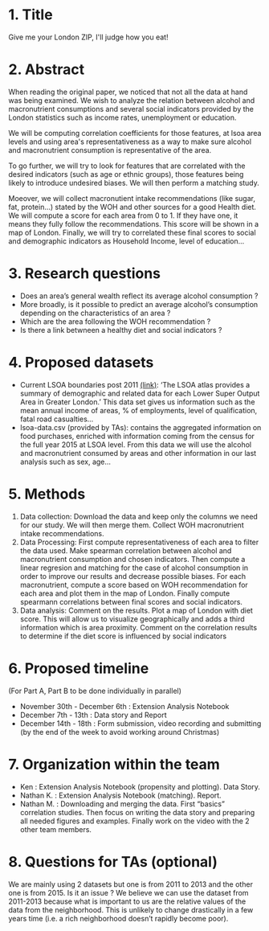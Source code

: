 # 1. Title
Give me your London ZIP, I'll judge how you eat!
# 2. Abstract
When reading the original paper, we noticed that not all the data at hand was being examined. We wish to analyze the relation between alcohol and macronutrient consumptions and several social indicators provided by the London statistics such as income rates, unemployment or education.

We will be computing correlation coefficients for those features, at lsoa area levels and using area's representativeness as a way to make sure alcohol and macronutrient consumption is representative of the area.

To go further, we will try to look for features that are correlated with the desired indicators (such as age or ethnic groups), those features being likely to introduce undesired biases. We will then perform a matching study.

Moeover, we will collect macronutient intake recommendations (like sugar, fat, protein...) stated by the WOH and other sources for a good Health diet. We will compute a score for each area from 0 to 1. If they have one, it means they fully follow the recommendations. This score will be shown in a map of London.
Finally, we will try to correlated these final scores to social and demographic indicators as Household Income, level of education...
# 3. Research questions
- Does an area’s general wealth reflect its average alcohol consumption ?
- More broadly, is it possible to predict an average alcohol’s consumption depending on the characteristics of an area ?
- Which are the area following the WOH recommendation ?
- Is there a link betwneen a healthy diet and social indicators ?
# 4. Proposed datasets
- Current LSOA boundaries post 2011 [(link)](https://data.london.gov.uk/download/lsoa-atlas/b8e01c3a-f5e3-4417-82b3-02ad271e6ee8/lsoa-data.xls): ‘The LSOA atlas provides a summary of demographic and related data for each Lower Super Output Area in Greater London.’ This data set gives us information such as the mean annual income of areas, % of employments, level of qualification, fatal road casualties...
- lsoa-data.csv (provided by TAs): contains the aggregated information on food purchases, enriched with information coming from the census for the full year 2015 at LSOA level. From this data we will use the alcohol and macronutrient consumed by areas and other information in our last analysis such as sex, age...
# 5. Methods
1. Data collection: Download the data and keep only the columns we need for our study. We will then merge them. Collect WOH macronutrient intake recommendations.
2. Data Processing:  First compute representativeness of each area to filter the data used. Make spearman correlation between alcohol and macronutrient consumption and chosen indicators. Then compute a linear regresion and matching for the case of alcohol consumption in order to improve our results and decrease possible biases.
For each macronutrient, compute a score based on WOH recommendation for each area and plot them in the map of London.
Finally compute spearmann correlations between final scores and social indicators.
3. Data analysis: Comment on the results. Plot a map of London with diet score. This will allow us to visualize geographically and adds a third information which is area proximity. Comment on the correlation results to determine if the diet score is influenced by social indicators
# 6. Proposed timeline
(For Part A, Part B to be done individually in parallel)

- November 30th - December 6th : Extension Analysis Notebook
- December 7th - 13th : Data story and Report
- December 14th - 18th : Form submission, video recording and submitting (by the end of the week to avoid working around Christmas)
# 7. Organization within the team
- Ken : Extension Analysis Notebook (propensity and plotting). Data Story.
- Nathan K. : Extension Analysis Notebook (matching). Report.
- Nathan M. : Downloading and merging the data. First “basics” correlation studies. Then focus on writing the data story and preparing all needed figures and examples. Finally work on the video with the 2 other team members.
# 8. Questions for TAs (optional)
We are mainly using 2 datasets but one is from 2011 to 2013 and the other one is from 2015. Is it an issue ? We believe we can use the dataset from 2011-2013 because what is important to us are the relative values of the data from the neighborhood. This is unlikely to change drastically in a few years time (i.e. a rich neighborhood doesn’t rapidly become poor).
